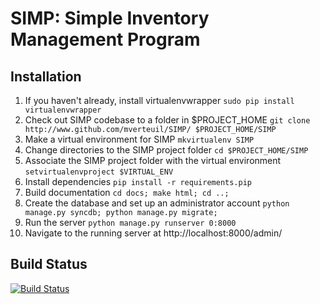 SIMP: Simple Inventory Management Program
=========================================

Installation
------------
  1. If you haven't already, install virtualenvwrapper
     `sudo pip install virtualenvwrapper`
  1. Check out SIMP codebase to a folder in $PROJECT\_HOME
     `git clone http://www.github.com/mverteuil/SIMP/ $PROJECT_HOME/SIMP`
  1. Make a virtual environment for SIMP
     `mkvirtualenv SIMP`
  1. Change directories to the SIMP project folder
     `cd $PROJECT_HOME/SIMP`
  1. Associate the SIMP project folder with the virtual environment
     `setvirtualenvproject $VIRTUAL_ENV`
  1. Install dependencies
     `pip install -r requirements.pip`
  1. Build documentation
     `cd docs; make html; cd ..;`
  1. Create the database and set up an administrator account
     `python manage.py syncdb; python manage.py migrate;`
  1. Run the server
     `python manage.py runserver 0:8000`
  1. Navigate to the running server at http://localhost:8000/admin/


Build Status
------------
[![Build Status](https://travis-ci.org/mverteuil/SIMP.png?branch=master)](https://travis-ci.org/mverteuil/SIMP)
